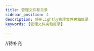```yaml
---
title: 管理文件和目录
sidebar_position: 4
description: 使用Lightly管理文件夹和目录
keywords: [管理文件夹和目录]

---
```


<head>
  <title>管理文件和文件夹 - Lightly官方文档</title>
</head>

//待补充
